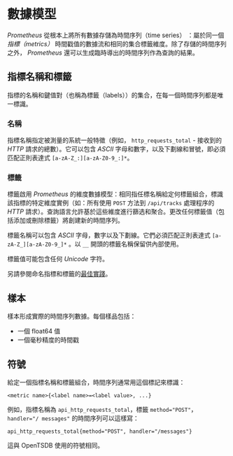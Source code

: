 # 數據模型

*Prometheus* 從根本上將所有數據存儲為時間序列（time series） ：屬於同一個 *指標（metrics）* 時間戳值的數據流和相同的集合標籤維度。除了存儲的時間序列之外， *Prometheus* 還可以生成臨時導出的時間序列作為查詢的結果。

## 指標名稱和標籤

指標的名稱和鍵值對（也稱為標籤（labels））的集合，在每一個時間序列都是唯一標識。

### 名稱

指標名稱指定被測量的系統一般特徵（例如， `http_requests_total` - 接收到的 *HTTP* 請求的總數）。它可以包含 *ASCII* 字母和數字，以及下劃線和冒號，即必須匹配正則表達式 `[a-zA-Z_:][a-zA-Z0-9_:]*`。

### 標籤

標籤啟用 *Prometheus* 的維度數據模型：相同指任標名稱給定何標籤組合，標識該指標的特定維度實例（如：所有使用 `POST` 方法到 `/api/tracks` 處理程序的 *HTTP* 請求）。查詢語言允許基於這些維度進行篩选和聚合。更改任何標籤值（包括添加或刪除標籤）將創建新的時間序列。

標籤名稱可以包含 *ASCII* 字母，數字以及下劃線。它們必須匹配正則表達式 `[a-zA-Z_][a-zA-Z0-9_]*` 。以 `__` 開頭的標籤名稱保留供內部使用。

標籤值可能包含任何 *Unicode* 字符。

另請參閱命名指標和標籤的[最佳實踐](https://prometheus.io/docs/practices/naming/)。

## 樣本

樣本形成實際的時間序列數據。每個樣品包括：
- 一個 float64 值
- 一個毫秒精度的時間戳

## 符號

給定一個指標名稱和標籤組合，時間序列通常用這個標記來標識：

```
<metric name>{<label name>=<label value>, ...}
```

例如，指標名稱為 `api_http_requests_total`，標籤 `method="POST"`，`handler="/ messages"` 的時間序列可以這樣寫：

```
api_http_requests_total{method="POST", handler="/messages"}
```

這與 OpenTSDB 使用的符號相同。